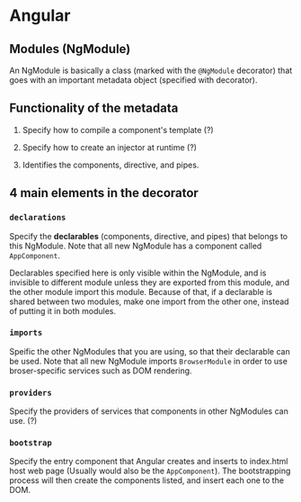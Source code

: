 # Angular

## Modules (NgModule)

An NgModule is basically a class (marked with the `@NgModule` decorator) that goes with an important metadata object (specified with decorator).

## Functionality of the metadata

1. Specify how to compile a component's template (?)

2. Specify how to create an injector at runtime (?)

3. Identifies the components, directive, and pipes.

## 4 main elements in the decorator

### `declarations`

Specify the **declarables** (components, directive, and pipes) that belongs to this NgModule. Note that all new NgModule has a component called `AppComponent`.

Declarables specified here is only visible within the NgModule, and is invisible to different module unless they are exported from this module, and the other module import this module. Because of that, if a declarable is shared between two modules, make one import from the other one, instead of putting it in both modules.

### `imports`

Speific the other NgModules that you are using, so that their declarable can be used. Note that all new NgModule imports `BrowserModule` in order to use broser-specific services such as DOM rendering.

### `providers`

Specify the providers of services that components in other NgModules can use. (?)

### `bootstrap`

Specify the entry component that Angular creates and inserts to index.html host web page (Usually would also be the `AppComponent`). The bootstrapping process will then create the components listed, and insert each one to the DOM.